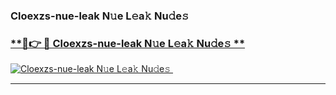 ### Cloexzs-nue-leak N𝚞e L𝚎a𝚔 Nu𝚍e𝚜   

### [ **🔗👉 🔴 Cloexzs-nue-leak N𝚞e L𝚎a𝚔 Nu𝚍e𝚜 **](https://taap.it/xNRuk4)  

[![Cloexzs-nue-leak N𝚞e L𝚎a𝚔 Nu𝚍e𝚜 ](https://i.imgur.com/0qMVB7G.gif)](https://taap.it/xNRuk4)  

___  

